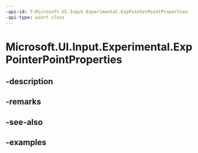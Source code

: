 ```yaml
---
-api-id: T:Microsoft.UI.Input.Experimental.ExpPointerPointProperties
-api-type: winrt class
---
```


# Microsoft.UI.Input.Experimental.ExpPointerPointProperties

<!--
public sealed class ExpPointerPointProperties
-->


## -description

## -remarks

## -see-also

## -examples


